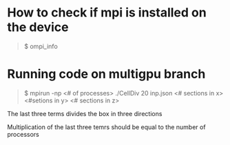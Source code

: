 # How to check if mpi is installed on the device

> $ ompi_info

# Running code on multigpu branch

> $ mpirun -np <# of processes>  ./CellDiv 20 inp.json <# sections in x> <#setions in y> <# sections in z>

The last three terms divides the box in three directions 

Multiplication of the last three temrs should be equal to the number of processors
